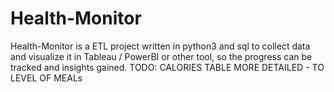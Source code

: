 # Health-Monitor
Health-Monitor is a ETL project written in python3 and sql to collect data and visualize it in Tableau / PowerBI or other tool, so the progress can be tracked and insights gained.
TODO:
CALORIES TABLE MORE DETAILED - TO LEVEL OF MEALs
